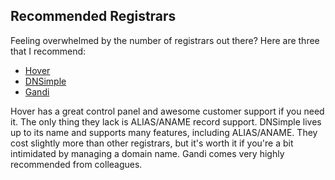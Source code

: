 ## Recommended Registrars

Feeling overwhelmed by the number of registrars out there? Here are three that I recommend:

* [Hover](https://www.hover.com)
* [DNSimple](https://dnsimple.com)
* [Gandi](https://www.gandi.net)

Hover has a great control panel and awesome customer support if you need it. The only thing they lack is ALIAS/ANAME record support. DNSimple lives up to its name and supports many features, including ALIAS/ANAME. They cost slightly more than other registrars, but it's worth it if you're a bit intimidated by managing a domain name. Gandi comes very highly recommended from colleagues.
